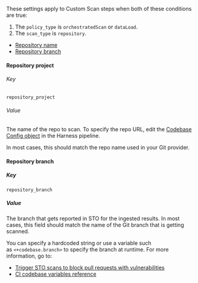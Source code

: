 These settings apply to Custom Scan steps when both of these conditions are true:
1. The `policy_type` is `orchestratedScan` or `dataLoad`.
2. The `scan_type` is `repository`.

<!-- TOC start (generated with https://github.com/derlin/bitdowntoc) -->

- [Repository name](#repository-name)
- [Repository branch](#variant)

<!-- TOC end -->

#### Repository project

###### Key

```
repository_project
```
###### Value

The name of the repo to scan. To specify the repo URL, edit  the [Codebase Config object](/docs/continuous-integration/use-ci/codebase-configuration/create-and-configure-a-codebase) in the Harness pipeline.  

In most cases, this should match the repo name used in your Git provider.

#### Repository branch


##### Key
```
repository_branch
```

##### Value

The branch that gets reported in STO for the ingested results. In most cases, this field should match the name of the Git branch that is getting scanned.

You can specify a hardcoded string or use a variable such as `<+codebase.branch>` to specify the branch at runtime. For more information, go to:
- [Trigger STO scans to block pull requests with vulnerabilities](/docs/security-testing-orchestration/use-sto/stop-builds-based-on-scan-results/trigger-sto-scans-to-block-prs-with-vulnerabilities)
- [CI codebase variables reference](/docs/continuous-integration/use-ci/codebase-configuration/built-in-cie-codebase-variables-reference)
     

